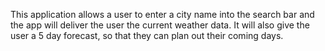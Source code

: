 This application allows a user to enter a city name into the search bar and the app will deliver the user the current weather data. It will also give the user a 5 day forecast, so that they can plan out their coming days. 